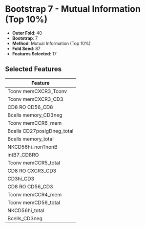 # Bootstrap 7 - Mutual Information (Top 10%)

- **Outer Fold**: 40
- **Bootstrap**: 7
- **Method**: Mutual Information (Top 10%)
- **Fold Seed**: 87
- **Features Selected**: 17

## Selected Features

| Feature |
|---------|
| Tconv memCXCR3_Tconv |
| Tconv memCXCR3_CD3 |
| CD8 RO CD56_CD8 |
| Bcells memory_CD3neg |
| Tconv memCCR6_mem |
| Bcells CD27posIgDneg_total |
| Bcells memory_total |
| NKCD56hi_nonTnonB |
| intB7_CD8RO |
| Tconv memCCR5_total |
| CD8 RO CXCR3_CD3 |
| CD3hi_CD3 |
| CD8 RO CD56_CD3 |
| Tconv memCCR4_mem |
| Tconv memCD56_total |
| NKCD56hi_total |
| Bcells_CD3neg |
